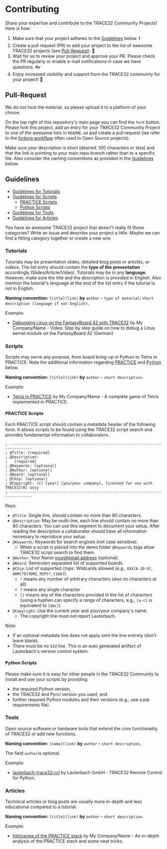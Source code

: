 # Contributing

Share your expertise and contribute to the TRACE32 Community Projects! Here is how:

1) Make sure that your project adheres to the [Guidelines](#guidelines) below. :exclamation:
2) Create a pull request (PR) to add your project to the list of awesome TRACE32 projects (see [Pull-Request](#pull-request)). :rocket:
3) Wait for us to review your project and approve your PR. Please check the PR regularly or enable e-mail notifications in case we have questions. :eyeglasses:
4) Enjoy increased visibility and support from the TRACE32 community for your project! :tada:


## Pull-Request

We do not host the material, so please upload it to a platform of your choice.

On the top right of this repository's main page you can find the `fork` button. Please fork this project, add an entry for your TRACE32 Community Project to one of the awesome lists in `README.md` and create a pull request (we refer to the [forking workflow](https://docs.gitlab.com/ee/user/project/repository/forking_workflow.html) often used in Open Source projects).

Make sure your description is short (desired: 100 characters or less) and that the link is pointing to your main repo branch rather than to a specific file.
Also consider the naming conventions as provided in the [Guidelines](#guidelines) below.


## Guidelines

- [Guidelines for Tutorials](#tutorials)
- [Guidelines for Scripts](#scripts)
  - [PRACTICE Scripts](#practice-scripts)
  - [Python Scripts](#python-scripts)
- [Guidelines for Tools](#tools)
- [Guidelines for Articles](#articles)

You have an awesome TRACE32 project that doesn't really fit those categories? Write an issue and describe your project a little. Maybe we can find a fitting category together or create a new one.

### Tutorials

Tutorials may be presentation slides, detailed blog posts or articles, or videos. The list entry should contain the **type of the presentation** accordingly (Slides/Article/Video). Tutorials may be in any **language**. However, make sure the title and the description is provided in English. Also mention the tutorial's language at the end of the list entry if the tutorial is not in English.

**Naming convention:** `[title](link)` **by** `author` **-** `type of material`**:** `short description (language if not English)`**.**

Example:
- [Debugging Linux on the FantasyBoard 42 with TRACE32](#) by My Company/Name - Video: Step by step guide on how to debug a Linux kernel module on the FantasyBoard 42 (German).


### Scripts

Scripts may serve any purpose, from board bring-up in Python to Tetris in PRACTICE.
Note the additional information regarding [PRACTICE](#practice-scripts) and [Python](#python-scripts) below.

**Naming convention:** `[title](link)` **by** `author` **-** `short description`**.**

Example:
- [Tetris in PRACTICE](#) by My Company/Name - A complete game of Tetris implemented in PRACTICE.


#### PRACTICE Scripts

Each PRACTICE script should contain a metadata header of the following form. It allows scripts to be found using the TRACE32 script search and provides fundamental information to collaborators.

```text
; --------------------------------------------------------------------------------
; @Title: [required]
; @Description:
;   [required]
; @Keywords: [optional]
; @Author: [optional]
; @Board: [optional]
; @Chip: [optional]
; @Copyright: (C) [year] [you/your company], licensed for use with TRACE32(R) only
; --------------------------------------------------------------------------------
```

Keys:

- `@Title`: Single line, should contain no more than 80 characters.
- `@Description`: May be multi-line, each line should contain no more than 80 characters. You can use this segment to document your setup. After reading the description a collaborator should have all information necessary to reproduce your setup.
- `@Keywords`: Keywords for search engines (not case sensitive).
    - When a script is placed into the demo folder `@Keywords` tags allow TRACE32 script search to find them.
- `@Author`: Your Name <your@email.address> (optional).
- `@Board`: Semicolon separated list of supported boards.
- `@Chip`: List of supported chips. Wildcards allowed (e.g., `XXX[A-Z0-9]`, `ARM[79]TDMI`, `MIPS*`, `C166?`).
    - `*` means any number of arbitrary characters (also no characters at all)
    - `?` means any single character
    - `[]` means any of the characters provided in the list of characters (using a hyphen can specify a range of characters, e.g., `[a-c]` is equivalent to `[abc]`)
- `@Copyright`: Use the current year and your/your company's name.
    - The copyright line must not report Lauterbach.

Note:

- If an optional metadata line does not apply omit the line entirely (don't leave blank).
- There must be no `$Id` line. This is an auto generated artifact of Lauterbach's version control system.


#### Python Scripts

Please make sure it is easy for other people in the TRACE32 Community to install and use your scripts by providing:
- the required Python version,
- the TRACE32 and Pyrcl version you used, and
- further required Python modules and their versions (e.g., use a pip requirements file).


### Tools

Open source software or hardware tools that extend the core functionality of TRACE32 or add new functions.

**Naming convention:** `[name](link)` **by** `author` **-** `short description`**.**

The field `author`is optional.

Example:
- [lauterbach-trace32-rcl](#) by Lauterbach GmbH - TRACE32 Remote Control for Python.

### Articles

Technical articles or blog posts are usually more in-depth and less educational compared to a tutorial.

**Naming convention:** `[title](link)` **by** `author` **-** `short description`**.**

Example:
- [Intricacies of the PRACTICE stack](#) by My Company/Name - An in-depth analysis of the PRACTICE stack and some neat tricks.
